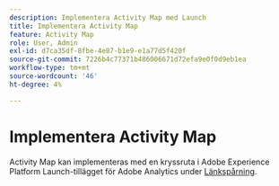 ```yaml
---
description: Implementera Activity Map med Launch
title: Implementera Activity Map
feature: Activity Map
role: User, Admin
exl-id: d7ca35df-8fbe-4e87-b1e9-e1a77d5f420f
source-git-commit: 7226b4c77371b486006671d72efa9e0f0d9eb1ea
workflow-type: tm+mt
source-wordcount: '46'
ht-degree: 4%

---
```


# Implementera Activity Map

Activity Map kan implementeras med en kryssruta i Adobe Experience Platform Launch-tillägget för Adobe Analytics under [Länkspårning](https://experienceleague.adobe.com/docs/launch/using/extensions-ref/adobe-extension/analytics-extension/overview.html?lang=en#link-tracking).